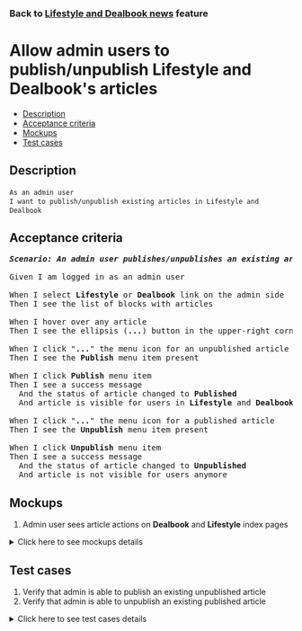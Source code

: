 ### Back to [Lifestyle and Dealbook news](../../) feature

# Allow admin users to publish/unpublish Lifestyle and Dealbook's articles

- [Description](#description)
- [Acceptance criteria](#acceptance-criteria)
- [Mockups](#mockups)
- [Test cases](#test-cases)

## Description

    As an admin user
    I want to publish/unpublish existing articles in Lifestyle and Dealbook

## Acceptance criteria

<pre>
<b><i>Scenario: An admin user publishes/unpublishes an existing article</i></b>

Given I am logged in as an admin user

When I select <b>Lifestyle</b> or <b>Dealbook</b> link on the admin side
Then I see the list of blocks with articles

When I hover over any article
Then I see the ellipsis (<b>...</b>) button in the upper-right corner

When I click "<b>...</b>" the menu icon for an unpublished article
Then I see the <b>Publish</b> menu item present

When I click <b>Publish</b> menu item
Then I see a success message
  And the status of article changed to <b>Published</b>
  And article is visible for users in <b>Lifestyle</b> and <b>Dealbook</b>

When I click "<b>...</b>" the menu icon for a published article
Then I see the <b>Unpublish</b> menu item present

When I click <b>Unpublish</b> menu item
Then I see a success message
  And the status of article changed to <b>Unpublished</b>
  And article is not visible for users anymore
</pre>

## Mockups

1. Admin user sees article actions on <b>Dealbook</b> and <b>Lifestyle</b> index pages

<details>
  <summary>Click here to see mockups details</summary>

**1. Admin user sees article actions on Dealbook and Lifestyle index pages:**

![Admin user sees article actions on Dealbook and Lifestyle index pages](/products/sport_news_portal/web_application_features/lifestyle_dealbook_news/images/article_actions_index_page.png)

</details>

## Test cases

1. Verify that admin is able to publish an existing unpublished article
2. Verify that admin is able to unpublish an existing published article

<details>
  <summary>Click here to see test cases details</summary>

### **#1. Verify that admin is able to publish an existing unpublished article**

|Preconditions|Steps|Expected result
--------------|-----|----------
|- Log in with admin account</br>- Go to <b>Lifestyle</b> and <b>Dealbook</b></br>- There is an unpublished article|1) Hover over an unpublished article</br>2) Click "<b>...</b>" button > <b>Publish</b> menu item|2) A success message appears and users can see the article|

### **#2. Verify that admin is able to unpublish an existing published article**

|Preconditions|Steps|Expected result
--------------|-----|----------
|- Log in with admin account</br>- Go to <b>Lifestyle</b> and <b>Dealbook</b></br>- There is a published article|1) Hover over a published article</br>2) Click "<b>...</b>" button > <b>Unpublish</b> menu item|2) A success message appears and users do not see the article|
</details>
